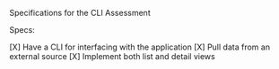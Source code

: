 Specifications for the CLI Assessment

Specs:

 [X] Have a CLI for interfacing with the application
 [X]  Pull data from an external source
 [X]  Implement both list and detail views
